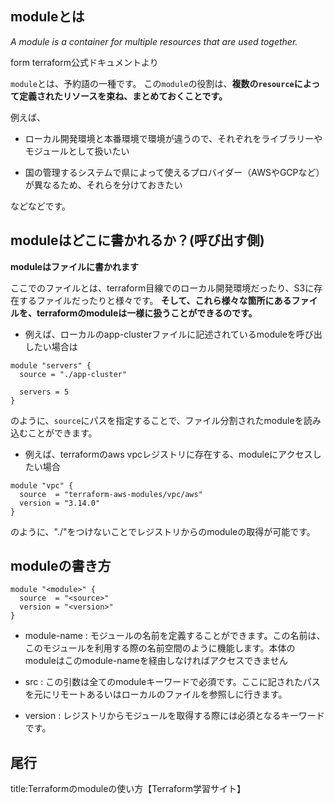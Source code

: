 


## moduleとは

*A module is a container for multiple resources that are used together.*

form terraform公式ドキュメントより

`module`とは、予約語の一種です。
この`module`の役割は、**複数の`resource`によって定義されたリソースを束ね、まとめておくことです。**

例えば、

- ローカル開発環境と本番環境で環境が違うので、それぞれをライブラリーやモジュールとして扱いたい

- 国の管理するシステムで県によって使えるプロバイダー（AWSやGCPなど）が異なるため、それらを分けておきたい

などなどです。


## moduleはどこに書かれるか？(呼び出す側)

**moduleはファイルに書かれます**

ここでのファイルとは、terraform目線でのローカル開発環境だったり、S3に存在するファイルだったりと様々です。
**そして、これら様々な箇所にあるファイルを、terraformのmoduleは一様に扱うことができるのです。**


- 例えば、ローカルのapp-clusterファイルに記述されているmoduleを呼び出したい場合は

```t
module "servers" {
  source = "./app-cluster"

  servers = 5
}
```

のように、`source`にパスを指定することで、ファイル分割されたmoduleを読み込むことができます。


- 例えば、terraformのaws vpcレジストリに存在する、moduleにアクセスしたい場合

```t
module "vpc" {
  source  = "terraform-aws-modules/vpc/aws"
  version = "3.14.0"
}
```

のように、"./"をつけないことでレジストリからのmoduleの取得が可能です。


## moduleの書き方


```t
module "<module>" {
  source  = "<source>"
  version = "<version>"
}
```

- module-name : モジュールの名前を定義することができます。この名前は、このモジュールを利用する際の名前空間のように機能します。本体のmoduleはこのmodule-nameを経由しなければアクセスできません

- src : この引数は全てのmoduleキーワードで必須です。ここに記されたパスを元にリモートあるいはローカルのファイルを参照しに行きます。

- version : レジストリからモジュールを取得する際には必須となるキーワードです。







## 尾行

title:Terraformのmoduleの使い方【Terraform学習サイト】



